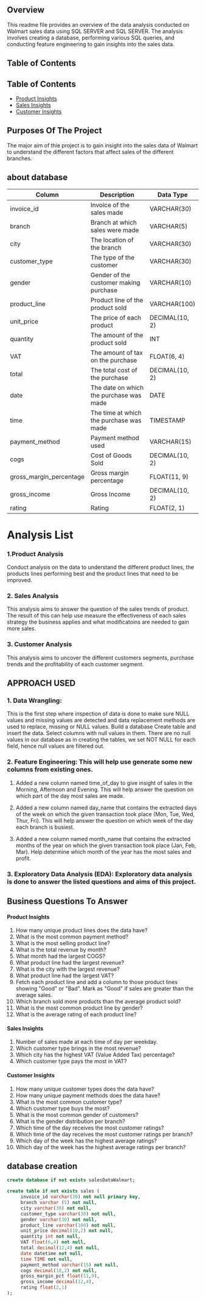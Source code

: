 ## Overview
This readme file provides an overview of the data analysis conducted on Walmart sales data using SQL SERVER and SQL SERVER.
The analysis involves creating a database, performing various SQL queries, and conducting feature engineering to gain insights into the sales data.

## Table of Contents

## Table of Contents
- [Product Insights](#product-insights)
- [Sales Insights](#sales-insights)
- [Customer Insights](#customer-insights)

## Purposes Of The Project

The major aim of thie project is to gain insight into the sales data of Walmart to understand the different factors that affect sales of the different branches.



## about database


| Column                  | Description                       | Data Type         |
|-------------------------|-----------------------------------|-------------------|
| invoice_id              | Invoice of the sales made        | VARCHAR(30)       |
| branch                  | Branch at which sales were made  | VARCHAR(5)        |
| city                    | The location of the branch       | VARCHAR(30)       |
| customer_type           | The type of the customer         | VARCHAR(30)       |
| gender                  | Gender of the customer making purchase | VARCHAR(10) |
| product_line            | Product line of the product sold | VARCHAR(100)      |
| unit_price              | The price of each product        | DECIMAL(10, 2)    |
| quantity                | The amount of the product sold   | INT               |
| VAT                     | The amount of tax on the purchase| FLOAT(6, 4)       |
| total                   | The total cost of the purchase   | DECIMAL(10, 2)    |
| date                    | The date on which the purchase was made | DATE     |
| time                    | The time at which the purchase was made | TIMESTAMP |
| payment_method          | Payment method used              | VARCHAR(15)       |
| cogs                    | Cost of Goods Sold               | DECIMAL(10, 2)    |
| gross_margin_percentage | Gross margin percentage          | FLOAT(11, 9)      |
| gross_income            | Gross Income                     | DECIMAL(10, 2)    |
| rating                  | Rating                           | FLOAT(2, 1)       |


# Analysis List
### 1.Product Analysis
Conduct analysis on the data to understand the different product lines, the products lines performing best and the product lines that need to be improved.

### 2. Sales Analysis
This analysis aims to answer the question of the sales trends of product. The result of this can help use measure the effectiveness of each sales strategy the business applies and what modificatoins are needed to gain more sales.

### 3. Customer Analysis
This analysis aims to uncover the different customers segments, purchase trends and the profitability of each customer segment.

## APPROACH USED
 
### 1.  Data Wrangling: 
 This is the first step where inspection of data is done to make sure NULL values and missing values are detected and data replacement methods are used to replace, missing or NULL values.
Build a database
Create table and insert the data.
Select columns with null values in them. There are no null values in our database as in creating the tables, we set NOT NULL for each field, hence null values are filtered out.

### 2. Feature Engineering: This will help use generate some new columns from existing ones.
1. Added a new column named time_of_day to give insight of sales in the Morning, Afternoon and Evening.
   This will help answer the question on which part of the day most sales are made.

3. Added a new column named day_name that contains the extracted days of the week on which the given transaction took place (Mon, Tue, Wed, Thur, Fri). This will help answer the question on which week of the day each branch is busiest.
   
5. Added a new column named month_name that contains the extracted months of the year on which the given transaction took place (Jan, Feb, Mar). Help determine which month of the year has the most sales and profit.


### 3. Exploratory Data Analysis (EDA): Exploratory data analysis is done to answer the listed questions and aims of this project.


## Business Questions To Answer

#### Product  Insights
1. How many unique product lines does the data have?
2. What is the most common payment method?
3. What is the most selling product line?
4. What is the total revenue by month?
5. What month had the largest COGS?
6. What product line had the largest revenue?
7. What is the city with the largest revenue?
8. What product line had the largest VAT?
9. Fetch each product line and add a column to those product lines showing "Good" or "Bad". Mark as "Good" if sales are greater than the average sales.
10. Which branch sold more products than the average product sold?
11. What is the most common product line by gender?
12. What is the average rating of each product line?

#### Sales Insights
1. Number of sales made at each time of day per weekday.
2. Which customer type brings in the most revenue?
3. Which city has the highest VAT (Value Added Tax) percentage?
4. Which customer type pays the most in VAT?

#### Customer Insights
1. How many unique customer types does the data have?
2. How many unique payment methods does the data have?
3. What is the most common customer type?
4. Which customer type buys the most?
5. What is the most common gender of customers?
6. What is the gender distribution per branch?
7. Which time of the day receives the most customer ratings?
8. Which time of the day receives the most customer ratings per branch?
9. Which day of the week has the highest average ratings?
10. Which day of the week has the highest average ratings per branch?


## database creation

```sql
create database if not exists salesDataWalmart;

create table if not exists sales (
     invoice_id varchar(30) not null primary key,
     branch varchar (5) not null,
     city varchar(30) not null,
     customer_type varchar(30) not null, 
     gender varchar(30) not null,
     product_line varchar(100) not null,
     unit_price decimal(10,2) not null,
     quantity int not null,
     VAT float(6,4) not null,
     total decimal(12,4) not null,
     date datetime not null,
     time TIME not null,
     payment_method varchar(15) not null,
     cogs decimal(10,2) not null,
     gross_margin_pct float(11,9),
     gross_income decimal(12,4),
     rating float(2,1)
);
```


